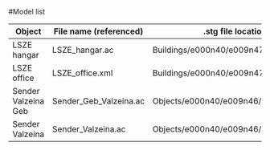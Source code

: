 #Model list


Object | File name (referenced) | .stg file location | requested | accepted | available
------ | ---------------------- | ------------------ | --------- | -------- | ---------
LSZE hangar | LSZE_hangar.ac | Buildings/e000n40/e009n47/3105345.stg | x | x | x
LSZE office | LSZE_office.xml | Buildings/e000n40/e009n47/3105345.stg | x | x | x
Sender Valzeina Geb | Sender_Geb_Valzeina.ac | Objects/e000n40/e009n46/3105338.stg | x | x |   
Sender Valzeina | Sender_Valzeina.ac | Objects/e000n40/e009n46/3105338.stg | x | x | x  
